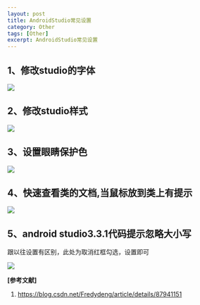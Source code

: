 ```yaml
---
layout: post
title: AndroidStudio常见设置
category: Other
tags: [Other]
excerpt: AndroidStudio常见设置
---
```


## 1、修改studio的字体 ##

![](http://www.nangongyibin.com/assets/images/as1.png)


## 2、修改studio样式  ##

![](http://www.nangongyibin.com/assets/images/as2.png)


## 3、设置眼睛保护色  ##


![](http://www.nangongyibin.com/assets/images/as3.png)

## 4、快速查看类的文档,当鼠标放到类上有提示  ##


![](http://www.nangongyibin.com/assets/images/as4.png)

## 5、android studio3.3.1代码提示忽略大小写 ##

跟以往设置有区别，此处为取消红框勾选，设置即可

![](http://www.nangongyibin.com/assets/images/as5.png)


**[参考文献]**

1. <https://blog.csdn.net/Fredydeng/article/details/87941151>